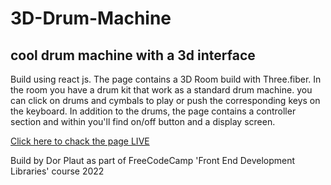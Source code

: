 # 3D-Drum-Machine
## cool drum machine with a 3d interface
Build using react js. 
The page contains a 3D Room build with Three.fiber.
In the room you have a drum kit that work as a standard drum machine. you can click on drums and cymbals to play or push the corresponding keys on the keyboard.
In addition to the drums, the page contains a controller section and within you'll find on/off button and a display screen.

[Click here to chack the page LIVE](https://3ddrummachine.netlify.app/)

Build by Dor Plaut as part of FreeCodeCamp 'Front End Development Libraries' course 2022
